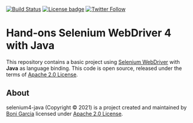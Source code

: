 [![Build Status](https://github.com/bonigarcia/selenium4-java/workflows/build/badge.svg)](https://github.com/bonigarcia/selenium4-java/actions)
[![License badge](https://img.shields.io/badge/license-Apache2-green.svg)](http://www.apache.org/licenses/LICENSE-2.0)
[![Twitter Follow](https://img.shields.io/twitter/follow/boni_gg.svg?style=social)](https://twitter.com/boni_gg)

# Hand-ons Selenium WebDriver 4 with Java

This repository contains a basic project using [Selenium WebDriver] with **Java** as language binding. This code is open source, released under the terms of [Apache 2.0 License].

## About

selenium4-java (Copyright &copy; 2021) is a project created and maintained by [Boni Garcia] licensed under [Apache 2.0 License].

[Apache 2.0 License]: http://www.apache.org/licenses/LICENSE-2.0
[Boni Garcia]: http://bonigarcia.github.io/
[Selenium WebDriver]: http://docs.seleniumhq.org/projects/webdriver/
